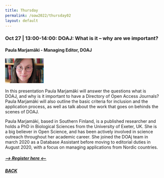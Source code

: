 ```yaml
---
title: Thursday
permalink: /oaw2022/thursday02
layout: default
---
```


### Oct 27 | 13:00-14:00: DOAJ: What is it – why are we important?

#### Paula Marjamäki - Managing Editor, DOAJ

<img src="/images/paula.jpg" alt="Paula Marjamäki" style="height: 25%; width:25%;"/>

In this presentation Paula Marjamäki will answer the questions what is DOAJ, and why is it important to have a Directory of Open Access Journals? Paula Marjamäki will also outline the basic criteria for inclusion and the application process, as well as talk about the work that goes on behinds the scenes of DOAJ.

Paula Marjamäki, based in Southern Finland, is a published researcher and holds a PhD in Biological Sciences from the University of Exeter, UK. She is a big believer in Open Science, and has been actively involved in science outreach throughout her academic career. She joined the DOAj team in march 2020 as a Database Assistant before moving to editorial duties in August 2020, with a focus on managing applications from Nordic countries. 

##### [--> Register here <--](https://ku-dk.libwizard.com/f/oa_week_web8)

##### [BACK](https://openaccess.dk/oaw2022#programme-of-the-danish-open-access-week-2022)
